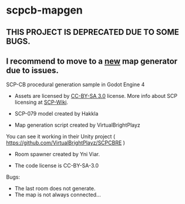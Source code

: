 # scpcb-mapgen

## THIS PROJECT IS DEPRECATED DUE TO SOME BUGS.
## I recommend to move to a [new](https://github.com/Yni-Viar/scp-mapgen-v3) map generator due to issues.

SCP-CB procedural generation sample in Godot Engine 4

- Assets are licensed by [CC-BY-SA 3.0](/LICENSE.CCBYSA3) license. More info about SCP licensing at [SCP-Wiki](https://scp-wiki.wikidot.com/licensing-guide).
- SCP-079 model created by Hakkla

- Map generation script created by VirtualBrightPlayz

You can see it working in their Unity project ( https://github.com/VirtualBrightPlayz/SCPCBRE )

- Room spawner created by Yni Viar.

- The code license is CC-BY-SA-3.0

Bugs:
- The last room does not generate.
- The map is not always connected...
